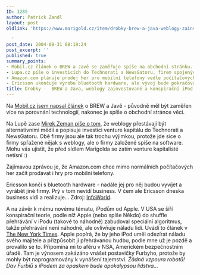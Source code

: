 ```yaml
---
ID: 1285
author: Patrick Zandl
layout: post
oldlink: 'https://www.marigold.cz/item/drobky-brew-a-java-weblogy-zainvestovane-a-konspiracni-ipod-teorie

  '
post_date: 2004-08-31 08:19:24
post_excerpt: ''
published: true
summary_points:
- Mobil.cz článek o BREW a Javě se zaměřuje spíše na obchodní stránku.
- Lupa.cz píše o investicích do Technorati a NewsGatoru, firem spojených s weblogy.
- Amazon.com plánuje prodej her pro mobilní telefony vedle počítačových her.
- Ericsson ukončuje výrobu bluetooth hardware, ale vývoj bude pokračovat externě.
title: Drobky -  BREW a Java, weblogy zainvestované a konspirační iPod teorie
---
```


<p>
Na <a href="http://mobil.idnes.cz/fixni_spojeni/sluzby_operatoru/zpravy-sluzby_operatoru/javaabrew040831.html">Mobil.cz jsem napsal článek</a> o BREW a Javě - původně měl být zaměřen více na porovnání technologií, nakonec je spíše o obchodní stránce věci. </p>

<p>
Na Lupě zase <a href="http://www.lupa.cz/clanek.php3?show=3606">Mirek Zeman píše o tom</a>, že weblogy přestávají být alternativními médii a popisuje investici venture kapitálu do Technorati a NewsGatoru. Obě firmy jsou ale tak trochu výjimkou, protože jde sice o firmy spřažené nějak s weblogy, ale o firmy založené spíše na software. Mohu vás ujistit, že před sídlem Marigolda se zatím venture kapitalisté netísní :)</p>

<p>
Zajímavou zprávou je, že Amazon.com chce mimo normálních počítačových her začít prodávat i hry pro mobilní telefony. </p>

<p>
Ericsson končí s bluetooth hardware - nadále jej pro něj budou vyvíjet a vyrábět jiné firmy. Prý v tom nevidí business. V čem ale Ericsson dneska business vidí a realizuje&#8230; Zdroj: <a href="http://www.infoworld.com/article/04/08/30/HNbluetoothend_1.html?source=rss&amp;url=http://www.infoworld.com/article/04/08/30/HNbluetoothend_1.html">InfoWorld</a>.</p>

<p>
A na závěr k mému novému tématu, iPodům od Apple. V USA se šíří konspirační teorie, podle níž Apple (nebo spíše Někdo) do shuffle přehrávání v iPodu (takové to náhodné) zabudoval speciální algoritmus, takže přehrávání není náhodné, ale ovlivňuje náladu lidí. Uvádí to článek v <a href="http://www.nytimes.com/2004/08/26/technology/circuits/26ipod.html?ex=1251259200&amp;en=83c45c3e535c156a&amp;ei=5090&amp;partner=rssuserland">The New York Times</a>. Apple popírá, že by jeho iPod uměl odezírat náladu svého majitele a přizpůsobit jí přehrávanou hudbu, podle mne už je pozdě a provalilo se to. Připomíná mi to aféru v NSA, Americkém bezpečnostním úřadě. Tam je výnosem zakázáno vnášet postavičky Furbyho, protože by mohly být naprogramovány k vynášení tajemství. <i>Žádná vzpoura robotů! Dav Furbiů s iPodem za opaskem bude apokalypsou lidstva&#8230;</i>
</p>